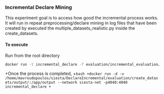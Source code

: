 ### Incremental Declare Mining
This experiment goal is to access how good the incremental process works.
It will run in repeat preprocessing/declare mining in log files that have been 
created by executed the multiple_datasets_realistic.py inside the create_datasets.

#### To execute
Run from the root directory
```bash
docker run -t incremental_declare -f evaluation/incremental_evaluation/Dockerfile .
```
+Once the process is completed,
+```bash
+docker run -d -v /home/mavroudopoulos/siesta/DeclareIncremental/evaluation/create_datasets/output/:/app/output --network siesta-net -p4040:4040 incremental_declare
+```
